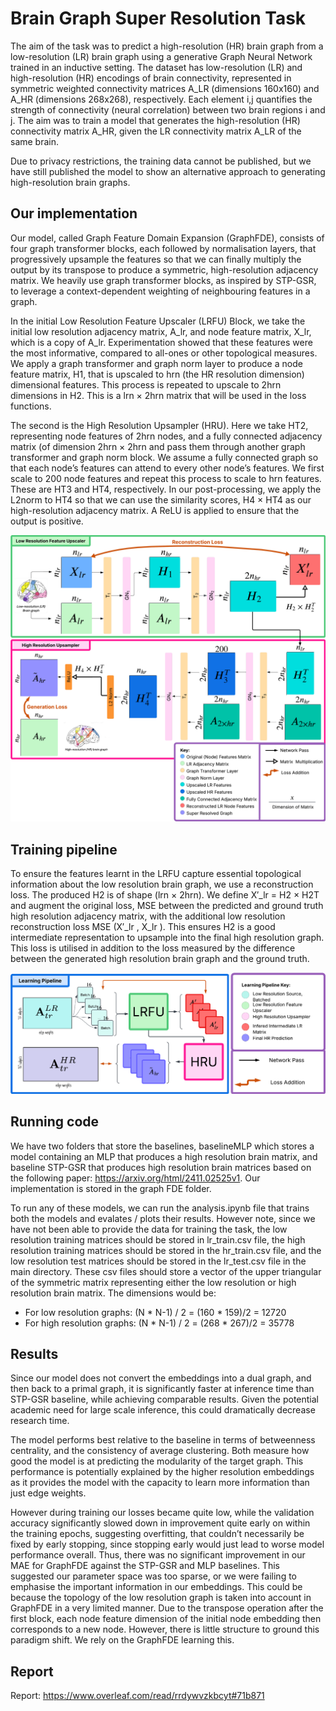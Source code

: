 # Brain Graph Super Resolution Task
The aim of the task was to predict a high-resolution (HR) brain graph from a low-resolution (LR) brain graph using a generative Graph Neural Network trained in an inductive setting.
The dataset has low-resolution (LR) and high-resolution (HR) encodings of brain connectivity, represented in symmetric weighted connectivity matrices A_LR (dimensions 160x160) and A_HR (dimensions 268x268), respectively. Each element i,j quantifies the strength of connectivity (neural correlation) between two brain regions i and j. The aim was to train a model that generates the high-resolution (HR) connectivity matrix A_HR, given the LR connectivity matrix A_LR of the same brain.

Due to privacy restrictions, the training data cannot be published, but we have still published the model to show an alternative approach to generating high-resolution brain graphs. 

## Our implementation 
Our model, called Graph Feature Domain Expansion (GraphFDE), consists of four graph transformer blocks, each followed by normalisation layers, that progressively upsample the features so that we can finally multiply the output by its transpose to produce a symmetric, high-resolution adjacency matrix. We heavily use graph transformer blocks, as inspired by STP-GSR, to leverage a context-dependent weighting of neighbouring features in a graph. 

In the initial Low Resolution Feature Upscaler (LRFU) Block, we take the initial low resolution adjacency matrix, A_lr, and node feature matrix, X_lr, which is a copy of A_lr. Experimentation showed that these features were the most informative, compared to all-ones or other topological measures. We apply a graph transformer and graph norm layer to produce a node feature matrix, H1, that is upscaled to hrn (the HR resolution dimension) dimensional features. This process is repeated to upscale to 2hrn dimensions in H2. This is a lrn × 2hrn matrix that will be used in the loss functions.

The second is the High Resolution Upsampler (HRU). Here we take HT2, representing node features of 2hrn nodes, and a fully connected adjacency matrix (of dimension 2hrn × 2hrn and pass them through another graph transformer and graph norm block. We assume a fully connected graph so that each node’s features can attend to every other node’s features. We first scale to 200 node features and repeat this process to scale to hrn features. These are HT3 and HT4, respectively. In our post-processing, we apply the L2norm to HT4 so that we can use the similarity scores, H4 × HT4 as our high-resolution adjacency matrix. A ReLU is applied to ensure that the output is positive.


![Screenshot](images/arch.png "Model architecture")

## Training pipeline 
To ensure the features learnt in the LRFU capture essential topological information about the low resolution brain graph, we use a reconstruction loss. The produced H2 is of shape (lrn × 2hrn). We define X′_lr = H2 × H2T and augment the original loss, MSE between the predicted and ground truth high resolution adjacency matrix, with the additional low resolution reconstruction loss MSE (X′_lr , X_lr ).
This ensures H2 is a good intermediate representation to upsample into the final high resolution graph. This loss is utilised in addition to the loss measured by the difference between the generated high resolution brain graph and the ground truth. 

![Screenshot](images/lp.png "Training pipeline")

## Running code 
We have two folders that store the baselines, baselineMLP which stores a model containing an MLP that produces a high resolution brain matrix, and baseline STP-GSR that produces high resolution brain matrices based on the following paper: https://arxiv.org/html/2411.02525v1. Our implementation is stored in the graph FDE folder. 

To run any of these models, we can run the analysis.ipynb file that trains both the models and evalates / plots their results. However note, since we have not been able to provide the data for training the task, the low resolution training matrices should be stored in lr_train.csv file, the high resolution training matrices should be stored in the hr_train.csv file, and the low resolution test matrices should be stored in the lr_test.csv file in the main directory. These csv files should store a vector of the upper triangular of the symmetric matrix representing either the low resolution or high resolution brain matrix. The dimensions would be:
- For low resolution graphs: (N * N-1) / 2 = (160 * 159)/2 = 12720
- For high resolution graphs: (N * N-1) / 2 = (268 * 267)/2 = 35778

## Results
Since our model does not convert the embeddings into a dual graph, and then back to a primal graph, it is significantly faster at inference time than STP-GSR baseline, while achieving comparable results. Given the potential academic need for large scale inference, this could dramatically decrease research time.

The model performs best relative to the baseline in terms of betweenness centrality, and the consistency of average clustering.
Both measure how good the model is at predicting the modularity of the target graph. This performance is potentially explained by the higher resolution embeddings as it provides the model with the capacity to learn more information than just edge weights.

However during training our losses became quite low, while the validation accuracy significantly slowed down in improvement quite early on
within the training epochs, suggesting overfitting, that couldn’t necessarily be fixed by early stopping, since stopping early would just lead to worse model performance overall. Thus, there was no significant improvement in our MAE for GraphFDE against the STP-GSR and MLP baselines. This suggested our parameter space was too sparse, or we were failing to emphasise the important information in our embeddings. This could be because the topology of the low resolution graph is taken into account in GraphFDE in a very limited manner. Due to the transpose operation after the first block, each node feature dimension of the initial node embedding then corresponds to a new node. However, there is little structure to ground this paradigm shift. We rely on the GraphFDE learning this.

## Report 
Report: https://www.overleaf.com/read/rrdywvzkbcyt#71b871
